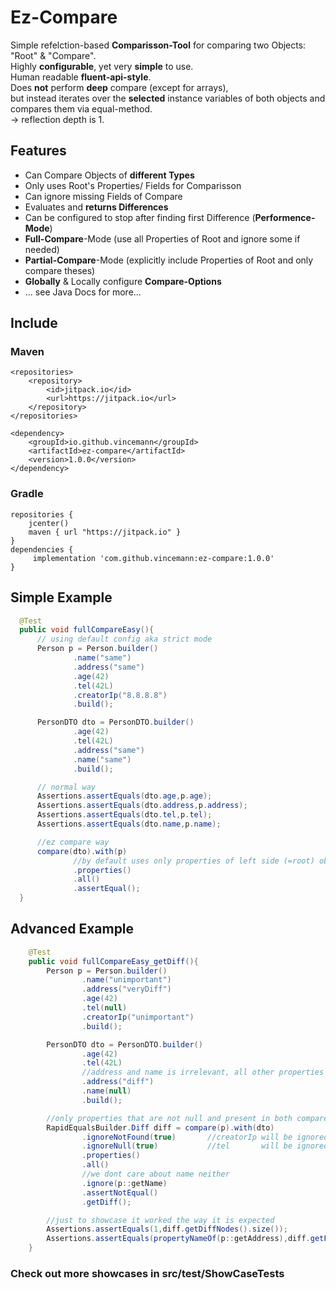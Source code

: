 # Ez-Compare
Simple refelction-based **Comparisson-Tool** for comparing two Objects: "Root" & "Compare".  
Highly **configurable**, yet very **simple** to use.  
Human readable **fluent-api-style**.  
Does **not** perform **deep** compare (except for arrays),  
but instead iterates over the **selected** instance variables of both objects and compares them via equal-method.  
-> reflection depth is 1.  
  
## Features  
* Can Compare Objects of **different Types**  
* Only uses Root's Properties/ Fields for Comparisson  
* Can ignore missing Fields of Compare  
* Evaluates and **returns Differences**  
* Can be configured to stop after finding first Difference (**Performence-Mode**)  
* **Full-Compare**-Mode (use all Properties of Root and ignore some if needed)  
* **Partial-Compare**-Mode (explicitly include Properties of Root and only compare theses)  
* **Globally** & Locally configure **Compare-Options**  
* ... see Java Docs for more...  

## Include  
### Maven  
```code
<repositories>  
    <repository>  
        <id>jitpack.io</id>  
        <url>https://jitpack.io</url>  
    </repository>  
</repositories>  
  
<dependency>  
    <groupId>io.github.vincemann</groupId>  
    <artifactId>ez-compare</artifactId>  
    <version>1.0.0</version>  
</dependency>  
```  
 
### Gradle  
   
```code
repositories {  
    jcenter()  
    maven { url "https://jitpack.io" }  
}  
dependencies {  
     implementation 'com.github.vincemann:ez-compare:1.0.0'  
}  
```
 
## Simple Example    
  
  ```java
    @Test
    public void fullCompareEasy(){
        // using default config aka strict mode 
        Person p = Person.builder()
                .name("same")
                .address("same")
                .age(42)
                .tel(42L)
                .creatorIp("8.8.8.8")
                .build();

        PersonDTO dto = PersonDTO.builder()
                .age(42)
                .tel(42L)
                .address("same")
                .name("same")
                .build();

        // normal way
        Assertions.assertEquals(dto.age,p.age);
        Assertions.assertEquals(dto.address,p.address);
        Assertions.assertEquals(dto.tel,p.tel);
        Assertions.assertEquals(dto.name,p.name);

        //ez compare way
        compare(dto).with(p)
                //by default uses only properties of left side (=root) object
                .properties()
                .all()
                .assertEqual();
    }
  ```
  
## Advanced Example  
  
```java
    @Test
    public void fullCompareEasy_getDiff(){
        Person p = Person.builder()
                .name("unimportant")
                .address("veryDiff")
                .age(42)
                .tel(null)
                .creatorIp("unimportant")
                .build();

        PersonDTO dto = PersonDTO.builder()
                .age(42)
                .tel(42L)
                //address and name is irrelevant, all other properties must be equal
                .address("diff")
                .name(null)
                .build();

        //only properties that are not null and present in both compare objects are relevant
        RapidEqualsBuilder.Diff diff = compare(p).with(dto)
                .ignoreNotFound(true)       //creatorIp will be ignored
                .ignoreNull(true)           //tel       will be ignored
                .properties()
                .all()
                //we dont care about name neither
                .ignore(p::getName)
                .assertNotEqual()
                .getDiff();

        //just to showcase it worked the way it is expected
        Assertions.assertEquals(1,diff.getDiffNodes().size());
        Assertions.assertEquals(propertyNameOf(p::getAddress),diff.getFirstNode().getProperty());
    }

```
  
### Check out more showcases in src/test/ShowCaseTests   
